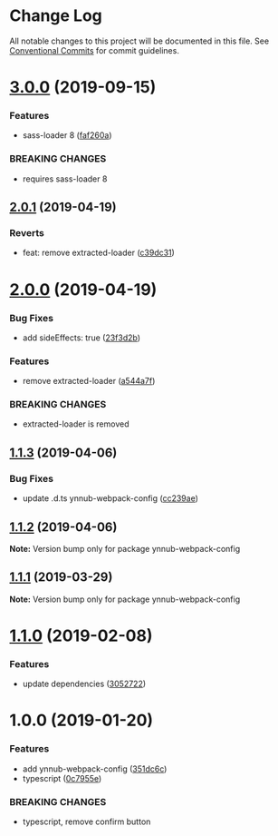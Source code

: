 # Change Log

All notable changes to this project will be documented in this file.
See [Conventional Commits](https://conventionalcommits.org) for commit guidelines.

# [3.0.0](https://github.com/christophehurpeau/ynnub/compare/ynnub-webpack-config@2.0.1...ynnub-webpack-config@3.0.0) (2019-09-15)


### Features

* sass-loader 8 ([faf260a](https://github.com/christophehurpeau/ynnub/commit/faf260a))


### BREAKING CHANGES

* requires sass-loader 8





## [2.0.1](https://github.com/christophehurpeau/ynnub/compare/ynnub-webpack-config@2.0.0...ynnub-webpack-config@2.0.1) (2019-04-19)


### Reverts

* feat: remove extracted-loader ([c39dc31](https://github.com/christophehurpeau/ynnub/commit/c39dc31))





# [2.0.0](https://github.com/christophehurpeau/ynnub/compare/ynnub-webpack-config@1.1.3...ynnub-webpack-config@2.0.0) (2019-04-19)


### Bug Fixes

* add sideEffects: true ([23f3d2b](https://github.com/christophehurpeau/ynnub/commit/23f3d2b))


### Features

* remove extracted-loader ([a544a7f](https://github.com/christophehurpeau/ynnub/commit/a544a7f))


### BREAKING CHANGES

* extracted-loader is removed





## [1.1.3](https://github.com/christophehurpeau/ynnub/compare/ynnub-webpack-config@1.1.2...ynnub-webpack-config@1.1.3) (2019-04-06)


### Bug Fixes

* update .d.ts ynnub-webpack-config ([cc239ae](https://github.com/christophehurpeau/ynnub/commit/cc239ae))





## [1.1.2](https://github.com/christophehurpeau/ynnub/compare/ynnub-webpack-config@1.1.1...ynnub-webpack-config@1.1.2) (2019-04-06)

**Note:** Version bump only for package ynnub-webpack-config





## [1.1.1](https://github.com/christophehurpeau/ynnub/compare/ynnub-webpack-config@1.1.0...ynnub-webpack-config@1.1.1) (2019-03-29)

**Note:** Version bump only for package ynnub-webpack-config





# [1.1.0](https://github.com/christophehurpeau/ynnub/compare/ynnub-webpack-config@1.0.0...ynnub-webpack-config@1.1.0) (2019-02-08)


### Features

* update dependencies ([3052722](https://github.com/christophehurpeau/ynnub/commit/3052722))





# 1.0.0 (2019-01-20)


### Features

* add ynnub-webpack-config ([351dc6c](https://github.com/christophehurpeau/ynnub/commit/351dc6c))
* typescript ([0c7955e](https://github.com/christophehurpeau/ynnub/commit/0c7955e))


### BREAKING CHANGES

* typescript, remove confirm button
